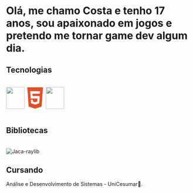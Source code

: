 # Olá, me chamo Costa e tenho 17 anos, sou apaixonado em jogos e pretendo me tornar game dev algum dia.

## Tecnologias
<div style="display: inline_block"><br>
  <img align="center" height="60" width="50" src="https://cdn.jsdelivr.net/gh/devicons/devicon@latest/icons/c/c-original.svg" />
  <img align="center" alt="Jaca-html" height="60" width="50" src="https://raw.githubusercontent.com/devicons/devicon/master/icons/html5/html5-plain.svg">
  <img align="center" height="60" width="50" src="https://cdn.jsdelivr.net/gh/devicons/devicon@latest/icons/css3/css3-original.svg" />
</div><br/>

## Bibliotecas
<div style="display: inline_block"><br>
  <img align="center" alt="Jaca-raylib" height="60" src="https://github.com/raysan5/raylib/blob/master/logo/raylib.ico">
</div>

## Cursando 
Análise e Desenvolvimento de Sistemas - UniCesumar📕.

